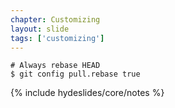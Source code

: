 ```yaml
---
chapter: Customizing
layout: slide
tags: ['customizing']
---
```


	# Always rebase HEAD 
	$ git config pull.rebase true

{% include hydeslides/core/notes %}
